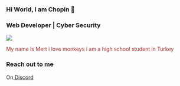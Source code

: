 ###  Hi World, I am Chopin 🐒
###  Web Developer | Cyber Security

<img src="https://media.giphy.com/media/UTFpFheTbCvfDX6L0o/giphy.gif">

<font color="#A52A2A">My name is Mert i love monkeys i am a high school student in Turkey</font>

### Reach out to me
<font>On</font><a href="https://discordapp.com/users/881363639653785621"> Discord </a>
